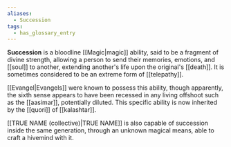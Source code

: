 ```yaml
---
aliases:
  - Succession
tags:
  - has_glossary_entry
---
```

**Succession** is a bloodline [[Magic|magic]] ability, said to be a fragment of divine strength, allowing a person to send their memories, emotions, and [[soul]] to another, extending another's life upon the original's [[death]]. It is sometimes considered to be an extreme form of [[telepathy]].

[[Evangel|Evangels]] were known to possess this ability, though apparently, the sixth sense appears to have been recessed in any living offshoot such as the [[aasimar]], potentially diluted. This specific ability is now inherited by the [[quori]] of [[kalashtar]].

[[TRUE NAME (collective)|TRUE NAME]] is also capable of succession inside the same generation, through an unknown magical means, able to craft a hivemind with it.